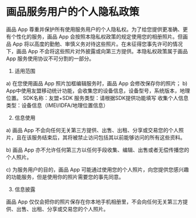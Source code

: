 

# 画品服务用户的个人隐私政策


画品 App 尊重并保护所有使用服务用户的个人隐私权。为了给您提供更准确、更有个性化的服务，画品 App 会按照本隐私权政策的规定使用您的相册照片。但画品 App 将以高度的勤勉、审慎义务对待这些照片。在未征得您事先许可的情况下，画品 App 不会将这些照片对外披露或向第三方提供。本隐私权政策属于画品 App 服务使用协议不可分割的一部分。 

1. 适用范围 

a)  在您使用画品 App 照片加框编辑服务时，画品 App 会修改保存你的照片；
b)  App中使用友盟移动统计功能，会收集您的设备信息，设备型号，系统版本，地理位置。
    SDK名称：友盟+SDK
    服务类型：请根据SDK提供功能填写
    收集个人信息类型：设备信息（IMEI/IDFA/地理位置信息）


2. 信息使用 

a) 画品 App 不会向任何无关第三方提供、出售、出租、分享或交易您的个人照片，且在该服务结束后，其将被禁止访问包括其以前能够访问的所有这些资料。 

b) 画品 App 亦不允许任何第三方以任何手段收集、编辑、出售或者无偿传播您的个人照片。 

c) 为服务用户的目的，画品 App 可能通过使用您的个人照片，向您提供您感兴趣的功能服务，但是使用你的照片需要您的事先同意。 

3. 信息披露 

画品 App 仅仅会把你的照片保存在你本地手机相册里，不会向任何无关第三方提供、出售、出租、分享或交易您的个人照片。
